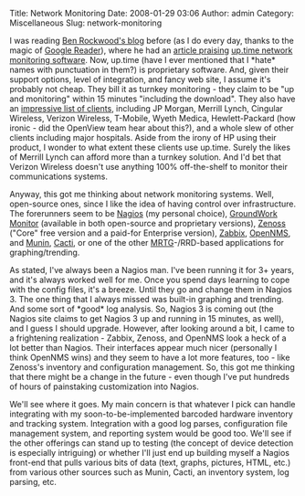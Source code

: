 Title: Network Monitoring
Date: 2008-01-29 03:06
Author: admin
Category: Miscellaneous
Slug: network-monitoring

I was reading [Ben Rockwood's blog][] before (as I do every day, thanks
to the magic of [Google Reader][]), where he had an [article praising][]
[up.time network monitoring software][]. Now, up.time (have I ever
mentioned that I \*hate\* names with punctuation in them?) is
proprietary software. And, given their support options, level of
integration, and fancy web site, I assume it's probably not cheap. They
bill it as turnkey monitoring - they claim to be "up and monitoring"
within 15 minutes "including the download". They also have an
[impressive list of clients][], including JP Morgan, Merrill Lynch,
Cingular Wireless, Verizon Wireless, T-Mobile, Wyeth Medica,
Hewlett-Packard (how ironic - did the OpenView team hear about this?),
and a whole slew of other clients including major hospitals. Aside from
the irony of HP using their product, I wonder to what extent these
clients use up.time. Surely the likes of Merrill Lynch can afford more
than a turnkey solution. And I'd bet that Verizon Wireless doesn't use
anything 100% off-the-shelf to monitor their communications systems.

Anyway, this got me thinking about network monitoring systems. Well,
open-source ones, since I like the idea of having control over
infrastructure. The forerunners seem to be [Nagios][] (my personal
choice), [GroundWork Monitor][] (available in both open-source and
proprietary versions), [Zenoss][] ("Core" free version and a paid-for
Enterprise version), [Zabbix][], [OpenNMS][], and [Munin][], [Cacti][],
or one of the other [MRTG][]-/RRD-based applications for
graphing/trending.

As stated, I've always been a Nagios man. I've been running it for 3+
years, and it's always worked well for me. Once you spend days learning
to cope with the config files, it's a breeze. Until they go and change
them in Nagios 3. The one thing that I always missed was built-in
graphing and trending. And some sort of \*good\* log analysis. So,
Nagios 3 is coming out (the Nagios site claims to get Nagios 3 up and
running in 15 minutes, as well), and I guess I should upgrade. However,
after looking around a bit, I came to a frightening realization -
Zabbix, Zenoss, and OpenNMS look a heck of a lot better than Nagios.
Their interfaces appear much nicer (personally I think OpenNMS wins) and
they seem to have a lot more features, too - like Zenoss's inventory and
configuration management. So, this got me thinking that there might be a
change in the future - even though I've put hundreds of hours of
painstaking customization into Nagios.

We'll see where it goes. My main concern is that whatever I pick can
handle integrating with my soon-to-be-implemented barcoded hardware
inventory and tracking system. Integration with a good log parses,
configuration file management system, and reporting system would be good
too. We'll see if the other offerings can stand up to testing (the
concept of device detection is especially intriguing) or whether I'll
just end up building myself a Nagios front-end that pulls various bits
of data (text, graphs, pictures, HTML, etc.) from various other sources
such as Munin, Cacti, an inventory system, log parsing, etc.

  [Ben Rockwood's blog]: http://www.cuddletech.com/blog/index.php
  [Google Reader]: http://www.google.com/reader
  [article praising]: http://www.cuddletech.com/blog/pivot/entry.php?id=893
  [up.time network monitoring software]: http://www.uptimesoftware.com/
  [impressive list of clients]: http://www.uptimesoftware.com/clients.php
  [Nagios]: http://www.nagios.org/
  [GroundWork Monitor]: http://www.groundworkopensource.com/products/os-overview.html
  [Zenoss]: http://www.zenoss.com/product/core
  [Zabbix]: http://www.zabbix.com/
  [OpenNMS]: http://www.opennms.org
  [Munin]: http://munin.projects.linpro.no/
  [Cacti]: http://www.cacti.net/
  [MRTG]: http://oss.oetiker.ch/mrtg/
